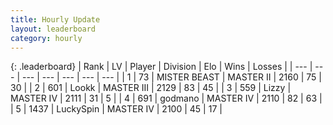 ```yaml
---
title: Hourly Update
layout: leaderboard
category: hourly
---
```


{: .leaderboard}
| Rank | LV | Player | Division | Elo | Wins | Losses |
| --- | --- | --- | --- | --- | --- | --- |
| <span data-change="0">1</span> | 73 | <span title="ID: 727221">MISTER BEAST</span> | MASTER II | <span data-change="0">2160</span> | <span data-change="0">75</span> | <span data-change="0">30</span> |
| <span data-change="4">2</span> | 601 | <span title="ID: 675058">Lookk</span> | MASTER III | <span data-change="38">2129</span> | <span data-change="3">83</span> | <span data-change="0">45</span> |
| <span data-change="-1">3</span> | 559 | <span title="ID: 44257">Lizzy</span> | MASTER IV | <span data-change="0">2111</span> | <span data-change="0">31</span> | <span data-change="0">5</span> |
| <span data-change="-1">4</span> | 691 | <span title="ID: 372074">godmano</span> | MASTER IV | <span data-change="0">2110</span> | <span data-change="0">82</span> | <span data-change="0">63</span> |
| <span data-change="0">5</span> | 1437 | <span title="ID: 498412">LuckySpin</span> | MASTER IV | <span data-change="0">2100</span> | <span data-change="0">45</span> | <span data-change="0">17</span> |
